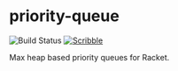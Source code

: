 priority-queue
==================

![Build Status](https://github.com/shawnw/racket-priority-queue/actions/workflows/ci.yml/badge.svg)
[![Scribble](https://img.shields.io/badge/Docs-Scribble-blue.svg)](https://docs.racket-lang.org/priority-queue/index.html)

Max heap based priority queues for Racket.
